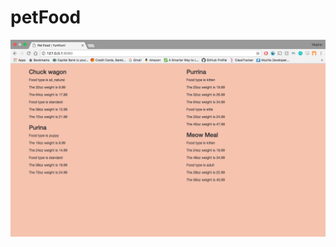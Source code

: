 # petFood


![Image of Site](https://raw.githubusercontent.com/Megraohoh/petFood/petFood/screenshots/Screen%20Shot%202017-03-09%20at%208.54.45%20PM.png)
